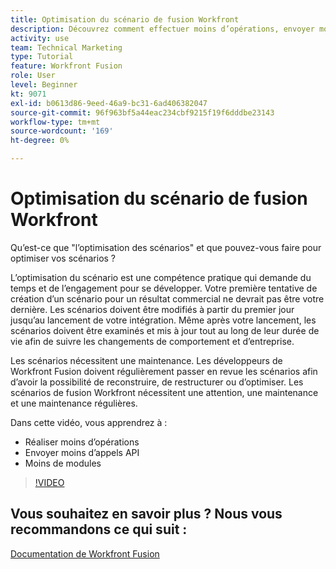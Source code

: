 ```yaml
---
title: Optimisation du scénario de fusion Workfront
description: Découvrez comment effectuer moins d’opérations, envoyer moins d’appels API et utiliser moins de modules, le tout dans [!DNL Adobe Workfront Fusion].
activity: use
team: Technical Marketing
type: Tutorial
feature: Workfront Fusion
role: User
level: Beginner
kt: 9071
exl-id: b0613d86-9eed-46a9-bc31-6ad406382047
source-git-commit: 96f963bf5a44eac234cbf9215f19f6dddbe23143
workflow-type: tm+mt
source-wordcount: '169'
ht-degree: 0%

---
```


# Optimisation du scénario de fusion Workfront

Qu’est-ce que &quot;l’optimisation des scénarios&quot; et que pouvez-vous faire pour optimiser vos scénarios ?

L’optimisation du scénario est une compétence pratique qui demande du temps et de l’engagement pour se développer. Votre première tentative de création d’un scénario pour un résultat commercial ne devrait pas être votre dernière. Les scénarios doivent être modifiés à partir du premier jour jusqu’au lancement de votre intégration. Même après votre lancement, les scénarios doivent être examinés et mis à jour tout au long de leur durée de vie afin de suivre les changements de comportement et d’entreprise.

Les scénarios nécessitent une maintenance. Les développeurs de Workfront Fusion doivent régulièrement passer en revue les scénarios afin d’avoir la possibilité de reconstruire, de restructurer ou d’optimiser. Les scénarios de fusion Workfront nécessitent une attention, une maintenance et une maintenance régulières.

Dans cette vidéo, vous apprendrez à :

* Réaliser moins d’opérations
* Envoyer moins d’appels API
* Moins de modules

>[!VIDEO](https://video.tv.adobe.com/v/335313/?quality=12)

## Vous souhaitez en savoir plus ? Nous vous recommandons ce qui suit :

[Documentation de Workfront Fusion](https://experienceleague.adobe.com/docs/workfront/using/adobe-workfront-fusion/workfront-fusion-2.html?lang=en)
